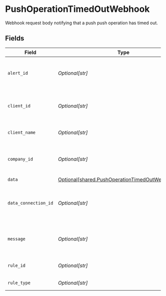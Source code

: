# PushOperationTimedOutWebhook

Webhook request body notifying that a push push operation has timed out.


## Fields

| Field                                                                                                        | Type                                                                                                         | Required                                                                                                     | Description                                                                                                  | Example                                                                                                      |
| ------------------------------------------------------------------------------------------------------------ | ------------------------------------------------------------------------------------------------------------ | ------------------------------------------------------------------------------------------------------------ | ------------------------------------------------------------------------------------------------------------ | ------------------------------------------------------------------------------------------------------------ |
| `alert_id`                                                                                                   | *Optional[str]*                                                                                              | :heavy_minus_sign:                                                                                           | Unique identifier of the webhook event.                                                                      |                                                                                                              |
| `client_id`                                                                                                  | *Optional[str]*                                                                                              | :heavy_minus_sign:                                                                                           | Unique identifier for your client in Codat.                                                                  |                                                                                                              |
| `client_name`                                                                                                | *Optional[str]*                                                                                              | :heavy_minus_sign:                                                                                           | Name of your client in Codat.                                                                                |                                                                                                              |
| `company_id`                                                                                                 | *Optional[str]*                                                                                              | :heavy_minus_sign:                                                                                           | Unique identifier for your SMB in Codat.                                                                     | 8a210b68-6988-11ed-a1eb-0242ac120002                                                                         |
| `data`                                                                                                       | [Optional[shared.PushOperationTimedOutWebhookData]](../../models/shared/pushoperationtimedoutwebhookdata.md) | :heavy_minus_sign:                                                                                           | N/A                                                                                                          |                                                                                                              |
| `data_connection_id`                                                                                         | *Optional[str]*                                                                                              | :heavy_minus_sign:                                                                                           | Unique identifier for a company's data connection.                                                           | 2e9d2c44-f675-40ba-8049-353bfcb5e171                                                                         |
| `message`                                                                                                    | *Optional[str]*                                                                                              | :heavy_minus_sign:                                                                                           | A human readable message about the webhook.                                                                  |                                                                                                              |
| `rule_id`                                                                                                    | *Optional[str]*                                                                                              | :heavy_minus_sign:                                                                                           | Unique identifier for the rule.                                                                              |                                                                                                              |
| `rule_type`                                                                                                  | *Optional[str]*                                                                                              | :heavy_minus_sign:                                                                                           | The type of rule.                                                                                            |                                                                                                              |